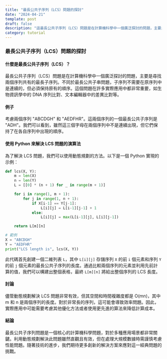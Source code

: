 ```yaml
---
title: "最長公共子序列（LCS）問題的探討"
date: "2024-04-21"
template: post
draft: false
description: "這最長公共子序列（LCS）問題是在計算機科學中一個廣泛探討的問題，主要是尋找兩個序列共有的最長子序列。不同於最長公共子串問題，子序列不需要在原序列中是連續的，但必須保持原有的順序。這個問題在許多實際應用中都非常重要，如生物資訊學中的 DNA 序列比對、文本編輯器中的差異比對等。"
category: tutorial
---
```


### 最長公共子序列（LCS）問題的探討

#### 什麼是最長公共子序列（LCS）？

最長公共子序列（LCS）問題是在計算機科學中一個廣泛探討的問題，主要是尋找兩個序列共有的最長子序列。不同於最長公共子串問題，子序列不需要在原序列中是連續的，但必須保持原有的順序。這個問題在許多實際應用中都非常重要，如生物資訊學中的 DNA 序列比對、文本編輯器中的差異比對等。

<!--more-->

#### 例子

考慮兩個序列 "ABCDGH" 和 "AEDFHR"。這兩個序列的一個最長公共子序列是 "ADH"。我們可以看到，雖然這三個字母在兩個序列中不是連續出現，但它們保持了在各自序列中出現的順序。

#### 使用 Python 來解決 LCS 問題的演算法

為了解決 LCS 問題，我們可以使用動態規劃的方法。以下是一個 Python 實現的示例：

```python
def lcs(X, Y):
    m = len(X)
    n = len(Y)
    L = [[0] * (n + 1) for _ in range(m + 1)]

    for i in range(1, m + 1):
        for j in range(1, n + 1):
            if X[i-1] == Y[j-1]:
                L[i][j] = L[i-1][j-1] + 1
            else:
                L[i][j] = max(L[i-1][j], L[i][j-1])

    return L[m][n]

# 範例
X = "ABCDGH"
Y = "AEDFHR"
print("LCS length is", lcs(X, Y))
```

此代碼首先創建一個二維列表 `L`，其中 `L[i][j]` 存儲序列 `X` 的前 `i` 個元素和序列 `Y` 的前 `j` 個元素的最長公共子序列的長度。通過比較兩個序列的元素並利用先前計算的值，我們可以構建出整個表格，最終 `L[m][n]` 將給出整個序列的 LCS 長度。

#### 討論

儘管動態規劃解決 LCS 問題非常有效，但其空間和時間複雜度都是 O(mn)，其中 m 和 n 是兩個序列的長度。對於非常長的序列，這可能會導致效率問題。因此，實際應用中可能需要考慮其他優化方法或者使用更先進的算法來降低計算成本。

#### 結論

最長公共子序列問題是一個核心的計算機科學問題，對於多種應用場景都非常關鍵。利用動態規劃解決此問題雖然直觀且有效，但在處理大規模數據時需謹慎考慮性能問題。隨著技術的進步，我們期待更多創新的解決方案來應對這一經典問題的挑戰。
